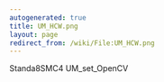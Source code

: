 ```yaml
---
autogenerated: true
title: UM_HCW.png
layout: page
redirect_from: /wiki/File:UM_HCW.png
---
```


Standa8SMC4 UM\_set\_OpenCV
